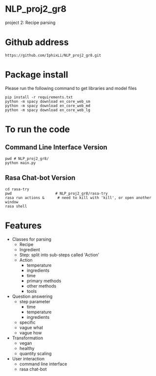 # NLP_proj2_gr8
project 2: Recipe parsing

# Github address

```
https://github.com/IphixLi/NLP_proj2_gr8.git
```

# Package install

Please run the following command to get libraries and model files

```
pip install -r requirements.txt
python -m spacy download en_core_web_sm
python -m spacy download en_core_web_md
python -m spacy download en_core_web_lg
```

# To run the code

## Command Line Interface Version

```
pwd # NLP_proj2_gr8/
python main.py
```

## Rasa Chat-bot Version

```
cd rasa-try
pwd 				   # NLP_proj2_gr8/rasa-try
rasa run actions &   	# need to kill with 'kill', or open another window
rasa shell
```

# Features

- Classes for parsing
    - Recipe
    - Ingredient
    - Step: split into sub-steps called 'Action'
    - Action
        - temperature
        - ingredients
        - time
        - primary methods
        - other methods
        - tools
- Question answering
    - step parameter
        - time
        - temperature
        - ingredients
    - specific
    - vague what
    - vague how
- Transformation
    - vegan
    - healthy
    - quantity scaling
- User interaction
    - command line interface
    - rasa chat-bot

